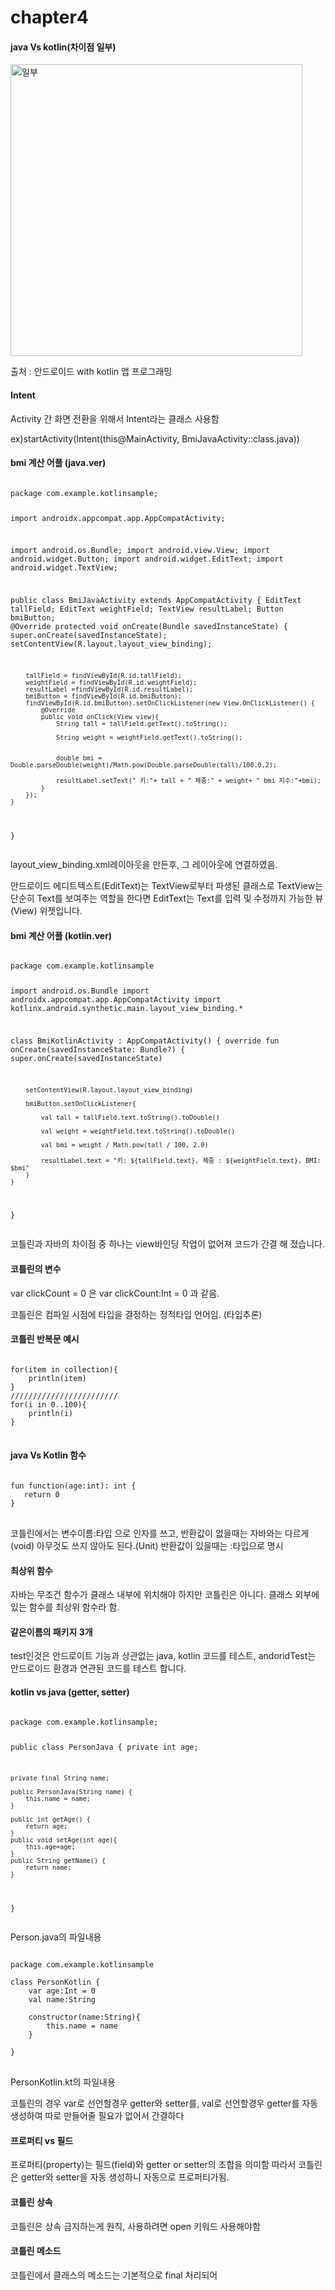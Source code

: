 <h1>chapter4</h1>

<h4>java Vs kotlin(차이점 일부)</h4>
<img width="467" alt="일부" src="https://user-images.githubusercontent.com/24909625/89729032-d39fa680-da6c-11ea-9bc1-d156a759046a.PNG">
<p>출처 : 안드로이드 with kotlin 앱 프로그래밍</p>

<h4>Intent</h4>
<p>Activity 간 화면 전환을 위해서 Intent라는 클래스 사용함</p>
<p>ex)startActivity(Intent(this@MainActivity, BmiJavaActivity::class.java))</p>

<h4>bmi 계산 어플 (java.ver)</h4>
<pre>
<code>
package com.example.kotlinsample;

import androidx.appcompat.app.AppCompatActivity;

import android.os.Bundle;
import android.view.View;
import android.widget.Button;
import android.widget.EditText;
import android.widget.TextView;

public class BmiJavaActivity extends AppCompatActivity {
    EditText tallField;
    EditText weightField;
    TextView resultLabel;
    Button bmiButton;
    @Override
    protected void onCreate(Bundle savedInstanceState) {
        super.onCreate(savedInstanceState);
        setContentView(R.layout.layout_view_binding);

        tallField = findViewById(R.id.tallField);
        weightField = findViewById(R.id.weightField);
        resultLabel =findViewById(R.id.resultLabel);
        bmiButton = findViewById(R.id.bmiButton);
        findViewById(R.id.bmiButton).setOnClickListener(new View.OnClickListener() {
            @Override
            public void onClick(View view){
                String tall = tallField.getText().toString();

                String weight = weightField.getText().toString();


                double bmi = Double.parseDouble(weight)/Math.pow(Double.parseDouble(tall)/100.0,2);

                resultLabel.setText(" 키:"+ tall + " 체중:" + weight+ " bmi 지수:"+bmi);
            }
        });
    }
}
</code>
</pre>
<p>layout_view_binding.xml레이아웃을 만든후, 그 레이아웃에 연결하였음.</p>
<p>안드로이드 에디트텍스트(EditText)는 TextView로부터 파생된 클래스로 TextView는 단순히 Text를 보여주는 역할을 한다면 EditText는 Text를 입력 및 수정까지 가능한 뷰(View) 위젯입니다.</p>
 

<h4>bmi 계산 어플 (kotlin.ver)</h4>
<pre>
<code>
package com.example.kotlinsample

import android.os.Bundle
import androidx.appcompat.app.AppCompatActivity
import kotlinx.android.synthetic.main.layout_view_binding.*

class BmiKotlinActivity : AppCompatActivity() {
    override fun onCreate(savedInstanceState: Bundle?) {
        super.onCreate(savedInstanceState)

        setContentView(R.layout.layout_view_binding)

        bmiButton.setOnClickListener{

            val tall = tallField.text.toString().toDouble()

            val weight = weightField.text.toString().toDouble()

            val bmi = weight / Math.pow(tall / 100, 2.0)

            resultLabel.text = "키: ${tallField.text}, 체중 : ${weightField.text}, BMI: $bmi"
        }
    }
}
</code>
</pre>
<p>코틀린과 자바의 차이점 중 하나는 view바인딩 작업이 없어져 코드가 간결 해 졌습니다.</p>

<h4>코틀린의 변수</h4>
<p>var clickCount = 0 은 var clickCount:Int = 0 과 같음.</p>
<p>코틀린은 컴파일 시점에 타입을 결정하는 정적타입 언어임. (타입추론)</p>

<h4>코틀린 반복문 예시</h4>
<pre>
<code>
for(item in collection){
	println(item)
}
////////////////////////
for(i in 0..100){
	println(i)
}
</code>
</pre>

<h4>java Vs Kotlin 함수</h4>
<pre>
<code>
fun function(age:int): int {
   return 0
}
</code>
</pre>
<p>코틀린에서는 변수이름:타입 으로 인자를 쓰고, 반환값이 없을때는 자바와는 다르게(void)
아무것도 쓰지 않아도 된다.(Unit) 반환값이 있을때는 :타입으로 명시</p>

<h4>최상위 함수</h4>
<p>자바는 무조건 함수가 클래스 내부에 위치해야 하지만 코틀린은 아니다. 클래스 외부에 있는 함수를 최상위 함수라 함.</p>

<h4>같은이름의 패키지 3개</h4>
<p>test인것은 안드로이트 기능과 상관없는 java, kotlin 코드를 테스트, 
andoridTest는 안드로이드 환경과 연관된 코드를 테스트 합니다.</p>

<h4>kotlin vs java (getter, setter)</h4>
<pre>
<code>
package com.example.kotlinsample;

public class PersonJava {
    private int age;

    private final String name;

    public PersonJava(String name) {
        this.name = name;
    }

    public int getAge() {
        return age;
    }
    public void setAge(int age){
        this.age=age;
    }
    public String getName() {
        return name;
    }
}
</code>
</pre>
<p>Person.java의 파일내용</p>

<pre>
<code>
package com.example.kotlinsample

class PersonKotlin {
    var age:Int = 0
    val name:String

    constructor(name:String){
        this.name = name
    }

}
</code>
</pre>
<p>PersonKotlin.kt의 파일내용</p>
<p>코틀린의 경우 var로 선언할경우 getter와 setter를, val로 선언할경우 getter를
자동 생성하여 따로 만들어줄 필요가 없어서 간결하다</p>


<h4>프로퍼티 vs 필드</h4>
<p>프로퍼티(property)는 필드(field)와 getter or setter의 조합을 의미함 
따라서 코틀린은 getter와 setter을 자동 생성하니 자동으로 프로퍼티가됨.</p>

<h4>코틀린 상속</h4>
<p>코틀린은 상속 금지하는게 원칙, 사용하려면 open 키워드 사용해야함</p>

<h4>코틀린 메소드</h4>
<p>코틀린에서 클래스의 메소드는 기본적으로 final 처리되어